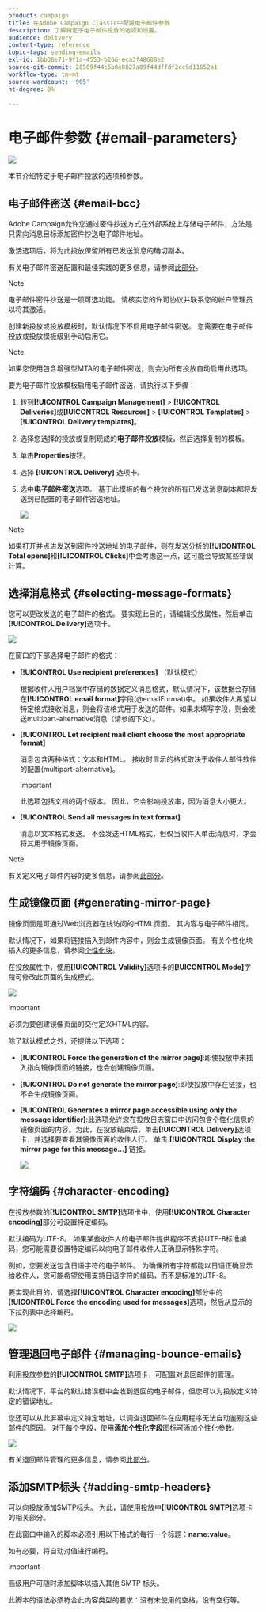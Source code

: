 ```yaml
---
product: campaign
title: 在Adobe Campaign Classic中配置电子邮件参数
description: 了解特定于电子邮件投放的选项和设置。
audience: delivery
content-type: reference
topic-tags: sending-emails
exl-id: 1bb36e71-9f1a-4553-b266-eca3f48688e2
source-git-commit: 20509f44c5b8e0827a09f44dffdf2ec9d11652a1
workflow-type: tm+mt
source-wordcount: '905'
ht-degree: 8%

---
```


# 电子邮件参数 {#email-parameters}

![](../../assets/common.svg)

本节介绍特定于电子邮件投放的选项和参数。

## 电子邮件密送 {#email-bcc}

Adobe Campaign允许您通过密件抄送方式在外部系统上存储电子邮件，方法是只需向消息目标添加密件抄送电子邮件地址。

激活选项后，将为此投放保留所有已发送消息的确切副本。

有关电子邮件密送配置和最佳实践的更多信息，请参阅[此部分](../../installation/using/email-archiving.md)。

>[!NOTE]
>
>电子邮件密件抄送是一项可选功能。 请核实您的许可协议并联系您的帐户管理员以将其激活。

创建新投放或投放模板时，默认情况下不启用电子邮件密送。 您需要在电子邮件投放或投放模板级别手动启用它。

>[!NOTE]
>
>如果您使用包含增强型MTA的电子邮件密送，则会为所有投放自动启用此选项。

要为电子邮件投放模板启用电子邮件密送，请执行以下步骤：

1. 转到&#x200B;**[!UICONTROL Campaign Management]** > **[!UICONTROL Deliveries]**&#x200B;或&#x200B;**[!UICONTROL Resources]** > **[!UICONTROL Templates]** > **[!UICONTROL Delivery templates]**。
1. 选择您选择的投放或复制现成的&#x200B;**电子邮件投放**&#x200B;模板，然后选择复制的模板。
1. 单击&#x200B;**Properties**&#x200B;按钮。
1. 选择 **[!UICONTROL Delivery]** 选项卡。
1. 选中&#x200B;**电子邮件密送**&#x200B;选项。 基于此模板的每个投放的所有已发送消息副本都将发送到已配置的电子邮件密送地址。

   ![](assets/s_ncs_user_wizard_archiving.png)

>[!NOTE]
>
>如果打开并点进发送到密件抄送地址的电子邮件，则在发送分析的&#x200B;**[!UICONTROL Total opens]**&#x200B;和&#x200B;**[!UICONTROL Clicks]**&#x200B;中会考虑这一点，这可能会导致某些错误计算。

## 选择消息格式 {#selecting-message-formats}

您可以更改发送的电子邮件的格式。 要实现此目的，请编辑投放属性，然后单击&#x200B;**[!UICONTROL Delivery]**&#x200B;选项卡。

![](assets/s_ncs_user_wizard_email_param.png)

在窗口的下部选择电子邮件的格式：

* **[!UICONTROL Use recipient preferences]** （默认模式）

   根据收件人用户档案中存储的数据定义消息格式，默认情况下，该数据会存储在&#x200B;**[!UICONTROL email format]**&#x200B;字段(@emailFormat)中。 如果收件人希望以特定格式接收消息，则会将该格式用于发送的邮件。如果未填写字段，则会发送multipart-alternative消息（请参阅下文）。

* **[!UICONTROL Let recipient mail client choose the most appropriate format]**

   消息包含两种格式：文本和HTML。 接收时显示的格式取决于收件人邮件软件的配置(multipart-alternative)。

   >[!IMPORTANT]
   >
   >此选项包括文档的两个版本。 因此，它会影响投放率，因为消息大小更大。

* **[!UICONTROL Send all messages in text format]**

   消息以文本格式发送。 不会发送HTML格式，但仅当收件人单击消息时，才会将其用于镜像页面。

>[!NOTE]
>
>有关定义电子邮件内容的更多信息，请参阅[此部分](defining-the-email-content.md)。

## 生成镜像页面 {#generating-mirror-page}

镜像页面是可通过Web浏览器在线访问的HTML页面。 其内容与电子邮件相同。

默认情况下，如果将链接插入到邮件内容中，则会生成镜像页面。 有关个性化块插入的更多信息，请参阅[个性化块](personalization-blocks.md)。

在投放属性中，使用&#x200B;**[!UICONTROL Validity]**&#x200B;选项卡的&#x200B;**[!UICONTROL Mode]**&#x200B;字段可修改此页面的生成模式。

![](assets/s_ncs_user_wizard_miror_page_mode.png)

>[!IMPORTANT]
>
>必须为要创建镜像页面的交付定义HTML内容。

除了默认模式之外，还提供以下选项：

* **[!UICONTROL Force the generation of the mirror page]**:即使投放中未插入指向镜像页面的链接，也会创建镜像页面。
* **[!UICONTROL Do not generate the mirror page]**:即使投放中存在链接，也不会生成镜像页面。
* **[!UICONTROL Generates a mirror page accessible using only the message identifier]**:此选项允许您在投放日志窗口中访问包含个性化信息的镜像页面的内容。为此，在投放结束后，单击&#x200B;**[!UICONTROL Delivery]**&#x200B;选项卡，并选择要查看其镜像页面的收件人行。 单击 **[!UICONTROL Display the mirror page for this message...]** 链接。

   ![](assets/s_ncs_user_wizard_miror_page_link.png)

## 字符编码 {#character-encoding}

在投放参数的&#x200B;**[!UICONTROL SMTP]**&#x200B;选项卡中，使用&#x200B;**[!UICONTROL Character encoding]**&#x200B;部分可设置特定编码。

默认编码为UTF-8。 如果某些收件人的电子邮件提供程序不支持UTF-8标准编码，您可能需要设置特定编码以向电子邮件收件人正确显示特殊字符。

例如，您要发送包含日语字符的电子邮件。 为确保所有字符都能以日语正确显示给收件人，您可能希望使用支持日语字符的编码，而不是标准的UTF-8。

要实现此目的，请选择&#x200B;**[!UICONTROL Character encoding]**&#x200B;部分中的&#x200B;**[!UICONTROL Force the encoding used for messages]**&#x200B;选项，然后从显示的下拉列表中选择编码。

![](assets/s_ncs_user_email_del_properties_smtp_tab_encoding.png)

## 管理退回电子邮件 {#managing-bounce-emails}

利用投放参数的&#x200B;**[!UICONTROL SMTP]**&#x200B;选项卡，可配置对退回邮件的管理。

默认情况下，平台的默认错误框中会收到退回的电子邮件，但您可以为投放定义特定的错误地址。

您还可以从此屏幕中定义特定地址，以调查退回邮件在应用程序无法自动鉴别这些邮件的原因。 对于每个字段，使用&#x200B;**添加个性化字段**&#x200B;图标可添加个性化参数。

![](assets/s_ncs_user_email_del_properties_smtp_tab.png)

有关退回邮件管理的更多信息，请参阅[此部分](understanding-delivery-failures.md#bounce-mail-management)。

## 添加SMTP标头 {#adding-smtp-headers}

可以向投放添加SMTP标头。 为此，请使用投放中&#x200B;**[!UICONTROL SMTP]**&#x200B;选项卡的相关部分。

在此窗口中输入的脚本必须引用以下格式的每行一个标题：**name:value**。

如有必要，将自动对值进行编码。

>[!IMPORTANT]
>
>高级用户可随时添加脚本以插入其他 SMTP 标头。
>
>此脚本的语法必须符合此内容类型的要求：没有未使用的空格，没有空行等。
